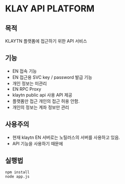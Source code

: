 # KLAY API PLATFORM

## 목적
KLAYTN 플랫폼에 접근하기 위한 API 서비스

## 기능
- EN 접속 기능
- EN 접근용 SVC key / password 발급 기능
- 개인 정보는 미관리
- EN RPC Proxy
- klaytn public api 사용 API 제공
- 플랫폼만 접근 개인의 접근 허용 안함.
- 개인의 정보는 계좌 정보만 관리

## 사용주의
- 현재 klaytn EN 서버로는 노틸러스의 서버를 사용하고 있음.
- API 기능을 사용하기 때문에 

## 실행법
~~~
npm install
node app.js
~~~
